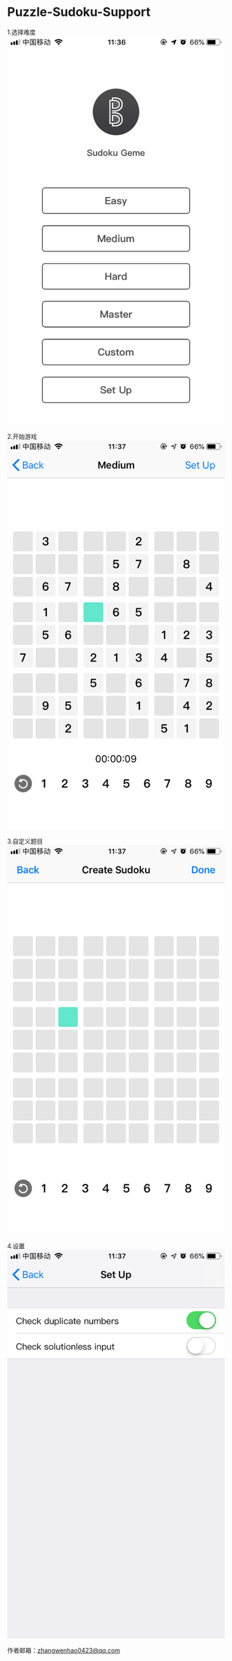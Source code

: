 # Puzzle-Sudoku-Support

1.选择难度
![image](https://github.com/zwh93/Puzzle-Sudoku-Support/blob/master/IMG_3024.PNG)

2.开始游戏
![image](https://github.com/zwh93/Puzzle-Sudoku-Support/blob/master/IMG_3025.PNG)

3.自定义题目
![image](https://github.com/zwh93/Puzzle-Sudoku-Support/blob/master/IMG_3026.PNG)

4.设置
![image](https://github.com/zwh93/Puzzle-Sudoku-Support/blob/master/IMG_3027.PNG)

作者邮箱：zhangwenhao0423@qq.com
